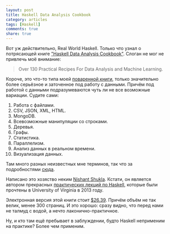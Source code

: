```yaml
---
layout: post
title: Haskell Data Analysis Cookbook
category: articles
tags: [Haskell]
comments: true
share: true
---
```


Вот уж действительно, Real World Haskell. Только что узнал о потрясающей книге ["Haskell Data Analysis Cookbook"](http://haskelldata.com/). Слоган не мог не привлечь моё внимание:

> Over 130 Practical Recipes For Data Analysis and Machine Learning.

Короче, это что-то типа моей [поваренной книги](http://cookbook.dshevchenko.biz/), только значительно более серьёзное и заточенное под работу с данными. Причём под работой с данными подразумеваются чуть ли не все возможные вариации. Судите сами:

1. Работа с файлами.
2. CSV, JSON, XML, HTML.
3. MongoDB.
4. Всевозможные манипуляции со строками.
5. Деревья.
6. Графы.
7. Статистика.
8. Параллелизм.
9. Анализ данных в реальном времени.
10. Визуализация данных.

Там много разных неизвестных мне терминов, так что за подробностями [сюда](http://haskelldata.com/).

Написано это хозяство неким [Nishant Shukla](http://shukla.io). Кстати, он является автором прекрасных [практических лекций по Haskell](http://shuklan.com/haskell/), которые были прочтены в University of Virginia в 2013 году.

Электронная версия этой книги стоит [$26.39](http://www.packtpub.com/haskell-data-analysis-cookbook/book). Причём объём не так велик, менее 300 страниц. И это хорошо: сразу видно, что перед нами не талмуд с водой, а нечто лаконично-практичное.

Ну, и кто там ещё пребывает в заблуждении, будто Haskell неприменим на практике? Более чем применим.

